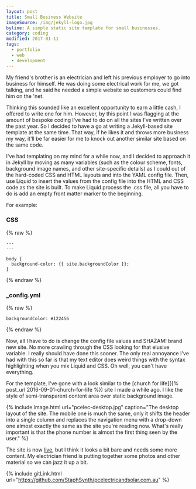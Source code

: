 ```yaml
---
layout: post
title: Small Business Website
imageSource: /img/jekyll-logo.jpg
byline: A simple static site template for small businesses.
category: coding
modified: 2017-01-11
tags:
  - portfolio
  - web
  - development
---
```


My friend's brother is an electrician and left his previous employer to go into business for himself. He was doing some electrical work for me, we got talking, and he said he needed a simple website so customers could find him on the 'net.

Thinking this sounded like an excellent opportunity to earn a little cash, I offered to write one for him. However, by this point I was flagging at the amount of bespoke coding I've had to do on all the sites I've written over the past year. So I decided to have a go at writing a Jekyll-based site template at the same time. That way, if he likes it and throws more business my way, it'll be far easier for me to knock out another similar site based on the same code.

I've had templating on my mind for a while now, and I decided to approach it in Jekyll by moving as many variables (such as the colour scheme, fonts, background image names, and other site-specific details) as I could out of the hard-coded CSS and HTML layouts and into the YAML config file. Then, use Liquid to insert the values from the config file into the HTML and CSS code as the site is built. To make Liquid process the .css file, all you have to do is add an empty front matter marker to the beginning.

For example:

### CSS

{% raw %}

```
---
---

body {
  background-color: {{ site.backgroundColor }};
}
```

{% endraw %}

### _config.yml

{% raw %}
```
backgroundColor: #122456
```
{% endraw %}

Now, all I have to do is change the config file values and SHAZAM! brand new site. No more crawling through the CSS looking for that elusive variable. I really should have done this sooner. The only real annoyance I've had with this so far is that my text editor does weird things with the syntax highlighting when you mix Liquid and CSS. Oh well, you can't have everything.

For the template, I've gone with a look similar to the [church for life]({% post_url 2016-09-01-church-for-life %}) site I made a while ago. I like the style of semi-transparent content area over static background image.

{% include image.html url="pcelec-desktop.jpg" caption="The desktop layout of the site. The mobile one is much the same, only it shifts the header into a single column and replaces the navigation menu with a drop-down one almost exactly the same as the site you're reading now. What's really important is that the phone number is almost the first thing seen by the user." %}

The site is now [live](http://www.pcelectricalandsolar.com.au), but I think it looks a bit bare and needs some more content. My electrician friend is putting together some photos and other material so we can jazz it up a bit.

{% include gitLink.html url="https://github.com/StaphSynth/pcelectricandsolar.com.au" %}
